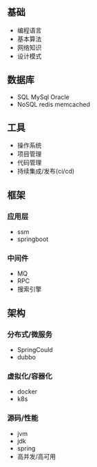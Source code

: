 ## 基础
- 编程语言
- 基本算法
- 网络知识
- 设计模式

## 数据库
- SQL MySql Oracle
- NoSQL redis memcached

## 工具
- 操作系统
- 项目管理
- 代码管理
- 持续集成/发布(ci/cd)

## 框架
### 应用层
- ssm
- springboot

### 中间件
- MQ
- RPC
- 搜索引擎

## 架构
### 分布式/微服务
- SpringCould
- dubbo

### 虚拟化/容器化
- docker
- k8s

### 源码/性能
- jvm
- jdk
- spring
- 高并发/高可用
